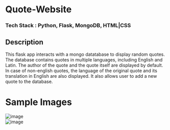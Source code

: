 # Quote-Website
### Tech Stack : Python, Flask, MongoDB, HTML|CSS
  
    
    
## Description
This flask app interacts with a mongo datatabase to display random quotes. The database contains quotes in multiple languages, including English and Latin. The author of the quote and the quote itself are displayed by default. In case of non-english quotes, the language of the original quote and its translation in English are also displayed. It also allows user to add a new quote to the database. 
  
  
# Sample Images
![image](https://user-images.githubusercontent.com/66276711/177394844-a9811af7-db83-4003-a2f9-a4b822cf6c45.png)  
![image](https://user-images.githubusercontent.com/66276711/177394935-4b400760-946e-4f64-9eec-ef40a0af3c2b.png)
